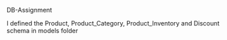 DB-Assignment

I defined the Product, Product_Category, Product_Inventory and Discount schema in models folder

